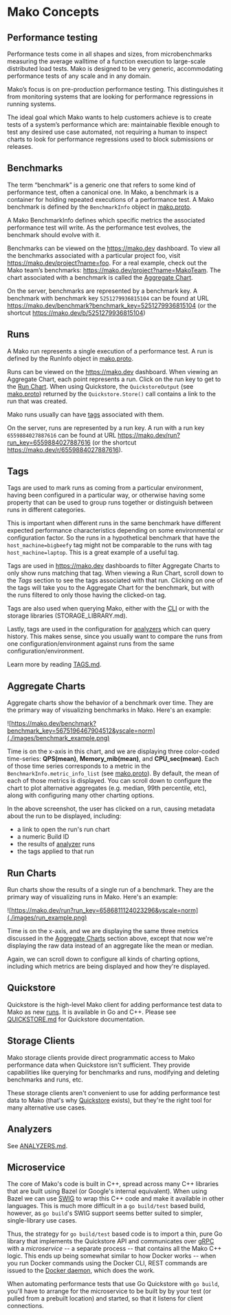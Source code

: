 # Mako Concepts

## Performance testing

Performance tests come in all shapes and sizes, from microbenchmarks measuring the average walltime of a function execution to large-scale distributed load tests. Mako is designed to be very generic, accommodating performance tests of any scale and in any domain.

Mako’s focus is on pre-production performance testing. This distinguishes it from monitoring systems that are looking for performance regressions in running systems.

The ideal goal which Mako wants to help customers achieve is to create tests of a system’s performance which are:
maintainable
flexible enough to test any desired use case
automated, not requiring a human to inspect charts to look for performance regressions
used to block submissions or releases.

## Benchmarks

The term “benchmark” is a generic one that refers to some kind of performance
test, often a canonical one. In Mako, a benchmark is a container for holding
repeated executions of a performance test. A Mako benchmark is defined by the
`BenchmarkInfo` object in
[mako.proto](../spec/proto/mako.proto).

A Mako BenchmarkInfo defines which specific metrics the associated performance test will write. As the performance test evolves, the benchmark should evolve with it.

Benchmarks can be viewed on the https://mako.dev dashboard. To view all the benchmarks associated with a particular project foo, visit https://mako.dev/project?name=foo. For a real example, check out the Mako team’s benchmarks: https://mako.dev/project?name=MakoTeam. The chart associated with a benchmark is called the [Aggregate Chart](#aggregate-charts).

On the server, benchmarks are represented by a benchmark key. A benchmark with
benchmark key `5251279936815104` can be found at URL
https://mako.dev/benchmark?benchmark_key=5251279936815104 (or the shortcut
https://mako.dev/b/5251279936815104)

## Runs

A Mako run represents a single execution of a performance test. A run is defined
by the RunInfo object in
[mako.proto](../spec/proto/mako.proto).

Runs can be viewed on the https://mako.dev dashboard. When viewing an Aggregate Chart, each point represents a run. Click on the run key to get to the [Run Chart](#run-charts). When using Quickstore, the `QuickstoreOutput` (see
[mako.proto](../proto/quickstore/quickstore.proto)) returned by the `Quickstore.Store()` call contains a link to the run that was created.

Mako runs usually can have [tags](#tags) associated with them.

On the server, runs are represented by a run key. A run with a run key `6559884027887616` can be found at URL https://mako.dev/run?run_key=6559884027887616 (or the shortcut https://mako.dev/r/6559884027887616).

## Tags

Tags are used to mark runs as coming from a particular environment, having been configured in a particular way, or otherwise having some property that can be used to group runs together or distinguish between runs in different categories.

This is important when different runs in the same benchmark have different expected performance characteristics depending on some environmental or configuration factor. So the runs in a hypothetical benchmark that have the `host_machine=bigbeefy` tag might not be comparable to the runs with tag `host_machine=laptop`. This is a great example of a useful tag.

Tags are used in https://mako.dev dashboards to filter Aggregate Charts to only show runs matching that tag. When viewing a Run Chart, scroll down to the *Tags* section to see the tags associated with that run. Clicking on one of the tags will take you to the Aggregate Chart for the benchmark, but with the runs filtered to only those having the clicked-on tag.

Tags are also used when querying Mako, either with the [CLI](CLI.md) or with the storage libraries (STORAGE_LIBRARY.md).

Lastly, tags are used in the configuration for [analyzers](ANALYZERS.md) which can query history. This makes sense, since you usually want to compare the runs from one configuration/environment against runs from the same configuration/environment.

Learn more by reading [TAGS.md](TAGS.md).

## Aggregate Charts

Aggregate charts show the behavior of a benchmark over time. They are the
primary way of visualizing benchmarks in Mako. Here's an example:

![https://mako.dev/benchmark?benchmark_key=5675196467904512&yscale=norm](./images/benchmark_example.png)

Time is on the x-axis in this chart, and we are displaying three color-coded
time-series: **QPS(mean)**, **Memory_mib(mean)**, and **CPU_sec(mean)**. Each of
those time series corresponds to a metric in the
`BenchmarkInfo.metric_info_list` (see [mako.proto](../spec/proto/mako.proto)).
By default, the mean of each of those metrics is displayed. You can scroll down
to configure the chart to plot alternative aggregates (e.g. median, 99th
percentile, etc), along with configuring many other charting options.

In the above screenshot, the user has clicked on a run, causing metadata about
the run to be displayed, including:
* a link to open the run's run chart
* a numeric Build ID
* the results of [analyzer](#analyzers) runs
* the tags applied to that run

## Run Charts

Run charts show the results of a single run of a benchmark. They are the primary
way of visualizing runs in Mako. Here's an example:

![https://mako.dev/run?run_key=6586811124023296&yscale=norm](./images/run_example.png)

Time is on the x-axis, and we are displaying the same three metrics discussed in
the [Aggregate Charts](#aggregate-charts) section above, except that now we're
displaying the raw data instead of an aggregate like the mean or median.

Again, we can scroll down to configure all kinds of charting options, including
which metrics are being displayed and how they're displayed.

## Quickstore

Quickstore is the high-level Mako client for adding performance test data to
Mako as new [runs](#runs). It is available in Go and C++. Please see
[QUICKSTORE.md](QUICKSTORE.md) for Quickstore documentation.


## Storage Clients

Mako storage clients provide direct programmatic access to Mako performance data
when Quickstore isn't sufficient. They provide capabilities like querying for
benchmarks and runs, modifying and deleting benchmarks and runs, etc.

These storage clients aren't convenient to use for adding performance test data
to Mako (that's why [Quickstore](#quickstore) exists), but they're the right
tool for many alternative use cases.

## Analyzers

See [ANALYZERS.md](ANALYZERS.md).

## Microservice
The core of Mako's code is built in C++, spread across many C++ libraries that
are built using Bazel (or Google's internal equivalent). When using Bazel we
can use [SWIG](http://www.swig.org/) to wrap this C++ code and make it available
in other languages. This is much more difficult in a `go build/test` based
build, however, as `go build`'s SWIG support seems better suited to simpler,
single-library use cases.

Thus, the strategy for `go build/test` based code is to import a thin, pure Go
library that implements the Quickstore API and communicates over
[gRPC](https://grpc.io/) with a _microservice_ -- a separate process -- that
contains all the Mako C++ logic. This ends up being somewhat similar to how
Docker works -- when you run Docker commands using the Docker CLI, REST commands
are issued to the
[Docker daemon](https://docs.docker.com/engine/reference/commandline/dockerd/),
which does the work.

When automating performance tests that use Go Quickstore with `go build`, you'll
have to arrange for the microservice to be built by by your test (or pulled
from a prebuilt location) and started, so that it listens for client
connections.
